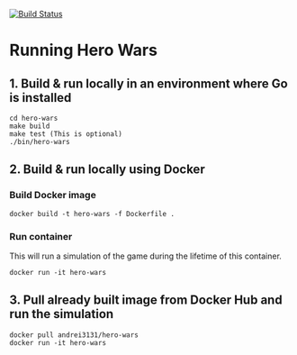 [![Build Status](https://travis-ci.org/andrei3131/hero-wars.svg?branch=master)](https://travis-ci.org/andrei3131/hero-wars)

# Running Hero Wars

## 1. Build & run locally in an environment where Go is installed

```
cd hero-wars
make build
make test (This is optional)
./bin/hero-wars
```

## 2. Build & run locally using Docker

### Build Docker image

```
docker build -t hero-wars -f Dockerfile .
```

### Run container

This will run a simulation of the game during the lifetime of this container.

```
docker run -it hero-wars
```

## 3. Pull already built image from Docker Hub and run the simulation

```
docker pull andrei3131/hero-wars
docker run -it hero-wars
```


